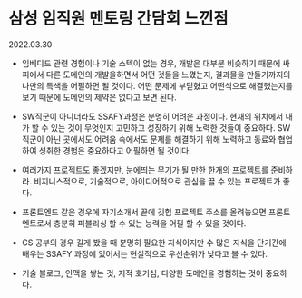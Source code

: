 # 삼성 임직원 멘토링 간담회 느낀점

2022.03.30

- 임베디드 관련 경험이나 기술 스텍이 없는 경우, 개발은 대부분 비슷하기 때문에 싸피에서 다른 도메인의 개발을하면서 어떤 것들을 느꼈는지, 결과물을 만들기까지의 나만의 특색을 어필하면 될 것이다. 어떤 문제에 부딛혔고 어떤식으로 해결했는지를 보기 때문에 도메인의 제약은 없다고 보면 된다.

- SW직군이 아니더라도 SSAFY과정은 분명히 어려운 과정이다. 현재의 위치에서 내가 할 수 있는 것이 무엇인지 고민하고 성장하기 위해 노력한 것들이 중요하다. SW직군이 아닌 곳에서도 어려움 속에서도 문제를 해결하기 위해 노력하고 동료와 협업하여 성취한 경험은 중요하다고 어필하면 될 것이다.

- 여러가지 프로젝트도 좋겠지만, 눈에띄는 무기가 될 만한 한개의 프로젝트를 준비하라. 비지니스적으로, 기술적으로, 아이디어적으로 관심을 끌 수 있는 프로젝트가 좋다.

- 프론트엔드 같은 경우에 자기소개서 끝에 깃헙 프로젝트 주소를 올려놓으면 프론트엔트로서 충분히 퍼블리싱 할 수 있는 능력을 어필 할 수 있을 것이다.

- CS 공부의 경우 길게 봤을 때 분명히 필요한 지식이지만 수 많은 지식을 단기간에 배우는 SSAFY 과정에 있어서는 현실적으로 우선순위가 낮다고 볼 수 있다.

- 기술 블로그, 인맥을 쌓는 것, 지적 호기심, 다양한 도메인을 경험하는 것이 중요하다.